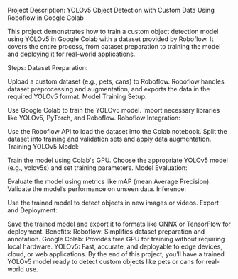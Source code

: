 Project Description: YOLOv5 Object Detection with Custom Data Using Roboflow in Google Colab

This project demonstrates how to train a custom object detection model using YOLOv5 in Google Colab with a dataset provided by Roboflow. It covers the entire process, from dataset preparation to training the model and deploying it for real-world applications.

Steps:
Dataset Preparation:

Upload a custom dataset (e.g., pets, cans) to Roboflow.
Roboflow handles dataset preprocessing and augmentation, and exports the data in the required YOLOv5 format.
Model Training Setup:

Use Google Colab to train the YOLOv5 model.
Import necessary libraries like YOLOv5, PyTorch, and Roboflow.
Roboflow Integration:

Use the Roboflow API to load the dataset into the Colab notebook.
Split the dataset into training and validation sets and apply data augmentation.
Training YOLOv5 Model:

Train the model using Colab's GPU.
Choose the appropriate YOLOv5 model (e.g., yolov5s) and set training parameters.
Model Evaluation:

Evaluate the model using metrics like mAP (mean Average Precision).
Validate the model’s performance on unseen data.
Inference:

Use the trained model to detect objects in new images or videos.
Export and Deployment:

Save the trained model and export it to formats like ONNX or TensorFlow for deployment.
Benefits:
Roboflow: Simplifies dataset preparation and annotation.
Google Colab: Provides free GPU for training without requiring local hardware.
YOLOv5: Fast, accurate, and deployable to edge devices, cloud, or web applications.
By the end of this project, you’ll have a trained YOLOv5 model ready to detect custom objects like pets or cans for real-world use.
